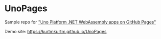 # UnoPages
Sample repo for 
["Uno Platform .NET WebAssembly apps on GitHub Pages"](https://dev.to/kurtmkurtm/uno-platform-net-webassembly-apps-on-github-pages-5873)


Demo site: https://kurtmkurtm.github.io/UnoPages
